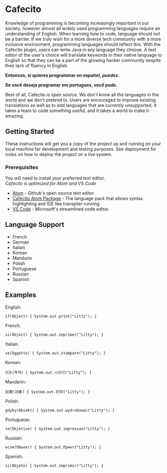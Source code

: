 # Cafecito
Knowledge of programming is becoming increasingly important in our society, however almost all widely used programming languages require an understanding of English. When learning how to code, language should not be a barrier. If we truly wish for a more diverse tech community with a more inclusive environment, programming languages should reflect this. With the Cafecito plugin, users can write Java in any language they choose. A text editor of the user's choice will translate keywords in their native language to English so that they can be a part of the growing hacker community despite their lack of fluency in English.

**Entonces, si quieres programmar en español, _puedes_.**

**Se você deseja programar em portugues, _você pode_.**

Best of all, Cafecito is _open source_. We don't know all the languages in the world and we don't pretend to. Users are encouraged to improve existing translations as well as to add languages that are currently unsupported. It takes a team to code something useful, and it takes a world to make it amazing.

## Getting Started
These instructions will get you a copy of the project up and running on your local machine for development and testing purposes. See deployment for notes on how to deploy the project on a live system.

### Prerequisites
You will need to install your preferred text editor.
<br>*Cafecito is optimized for Atom and VS Code*</br>
* [Atom](https://atom.io/) - Github's open source text editor.
* [Cafecito Atom Package](https://github.com/ndneighbor/cafecito-atom) - The language pack that allows syntax highlighting and IDE like transpiler running
* [VS Code](https://code.visualstudio.com/) - Microsoft's streamlined code editor.

## Language Support
- French
- German
- Italian
- Korean
- Mandarin
- Polish
- Portuguese
- Russian
- Spanish

## Examples

English:
```
if(Object) { System.out.print("Litty"); }
```

French:
```
si(Object) { System.out.imprimer("Litty"); }
```
Italian:
```
se(Oggetto) { System.out.stampare("Litty"); }
```
Korean:
```
이프(목적) { System.out.나오다("Litty"); }
```
Mandarin:
```
如果(对象) { System.out.打印("Litty"); }
```
Polish:
```
gdyby(Obiekt) { System.out.wydrukowac("Litty"); }
```
Portuguese:
```
se(Objetivo) { System.out.impressao("Litty"); }
```
Russian:
```
если(Объект) { System.out.Принт("Litty"); }
```
Spanish:
```
si(Objeto) { System.out.imprimir("Litty"); }
```
